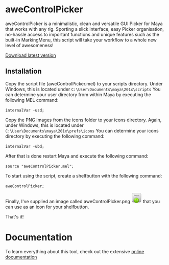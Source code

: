 # aweControlPicker
aweControlPicker is a minimalistic, clean and versatile GUI Picker for Maya that works with any rig. Sporting a slick interface, easy Picker organisation, no-hassle access to important functions and unique features such as the built-in MarkingMenu, this script will take your workflow to a whole new level of awesomeness!

[Download latest version](https://github.com/awesome-ad/aweControlPicker/releases/download/v1.4/aweControlPicker.zip)
## Installation

Copy the script file (aweControlPicker.mel) to your scripts directory.
Under Windows, this is located under `C:\User\Documents\maya\201x\scripts`
You can determine your user directory from within Maya by executing the following MEL command:

`internalVar -usd;`

Copy the PNG images from the icons folder to your icons directory.
Again, under Windows, this is located under `C:\User\Documents\maya\201x\prefs\icons`
You can determine your icons directory by executing the following command:

`internalVar -ubd;`

After that is done restart Maya and execute the following command:

`source "aweControlPicker.mel";`

To start using the script, create a shelfbutton with the following command:

`aweControlPicker;`

Finally, I've supplied an image called aweControlPicker.png ![icon](https://github.com/awesome-ad/aweControlPicker/blob/master/icons/aweControlPicker.png) that you can use as an icon for your shelfbutton.

That's it!

# Documentation
To learn everything about this tool, check out the extensive [online documentation](https://awesomead1.github.io/aweControlPicker/)
